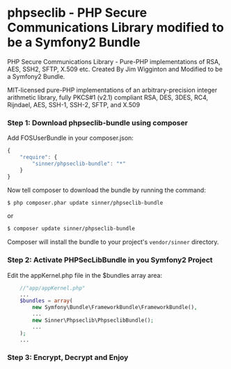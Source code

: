 # phpseclib - PHP Secure Communications Library modified to be a Symfony2 Bundle

PHP Secure Communications Library - Pure-PHP implementations of RSA, AES, SSH2, SFTP, X.509 etc. Created By Jim Wigginton and Modified to be a Symfony2 Bundle.

MIT-licensed pure-PHP implementations of an arbitrary-precision integer
arithmetic library, fully PKCS#1 (v2.1) compliant RSA, DES, 3DES, RC4, Rijndael,
AES, SSH-1, SSH-2, SFTP, and X.509


### Step 1: Download phpseclib-bundle using composer

Add FOSUserBundle in your composer.json:

```js
{
    "require": {
        "sinner/phpseclib-bundle": "*"
    }
}
```

Now tell composer to download the bundle by running the command:

``` bash
$ php composer.phar update sinner/phpseclib-bundle
```
or


``` bash
$ composer update sinner/phpseclib-bundle
```

Composer will install the bundle to your project's `vendor/sinner` directory.

### Step 2: Activate PHPSecLibBundle in you Symfony2 Project

Edit the appKernel.php file in the $bundles array area:

```php
    //"app/appKernel.php"
    ...
    $bundles = array(
        new Symfony\Bundle\FrameworkBundle\FrameworkBundle(),
		...
		new Sinner\Phpseclib\PhpseclibBundle();
		...
    );
    ...
```

### Step 3: Encrypt, Decrypt and Enjoy